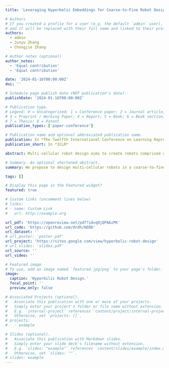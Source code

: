```yaml
---
title: 'Leveraging Hyperbolic Embeddings for Coarse-to-Fine Robot Design'

# Authors
# If you created a profile for a user (e.g. the default `admin` user), write the username (folder name) here
# and it will be replaced with their full name and linked to their profile.
authors:
  - admin
  - Junyu Zhang
  - Chongjie Zhang

# Author notes (optional)
author_notes:
  - 'Equal contribution'
  - 'Equal contribution'

date: '2024-01-16T00:00:00Z'
doi: ''

# Schedule page publish date (NOT publication's date).
publishDate: '2024-01-16T00:00:00Z'

# Publication type.
# Legend: 0 = Uncategorized; 1 = Conference paper; 2 = Journal article;
# 3 = Preprint / Working Paper; 4 = Report; 5 = Book; 6 = Book section;
# 7 = Thesis; 8 = Patent
publication_types: ['paper-conference']

# Publication name and optional abbreviated publication name.
publication: In *The Twelfth International Conference on Learning Representations*
publication_short: In *ICLR*

abstract: Multi-cellular robot design aims to create robots comprised of numerous cells that can be efficiently controlled to perform diverse tasks. Previous research has demonstrated the ability to generate robots for various tasks, but these approaches often optimize robots directly in the vast design space, resulting in robots with complicated morphologies that are hard to control. In response, this paper presents a novel coarse-to-fine method for designing multi-cellular robots. Initially, this strategy seeks optimal coarse-grained robots and progressively refines them. To mitigate the challenge of determining the precise refinement juncture during the coarse-to-fine transition, we introduce the Hyperbolic Embeddings for Robot Design (HERD) framework. HERD unifies robots of various granularity within a shared hyperbolic space and leverages a refined Cross-Entropy Method for optimization. This framework enables our method to autonomously identify areas of exploration in hyperbolic space and concentrate on regions demonstrating promise. Finally, the extensive empirical studies on various challenging tasks sourced from EvoGym show our approach's superior efficiency and generalization capability.

# Summary. An optional shortened abstract.
summary: We propose to design multi-cellular robots in a coarse-to-fine manner and leverage hyperbolic embeddings for realization.

tags: []

# Display this page in the Featured widget?
featured: true

# Custom links (uncomment lines below)
# links:
# - name: Custom Link
#   url: http://example.org

url_pdf: 'https://openreview.net/pdf?id=q9jQPA6zPK'
url_code: 'https://github.com/drdh/HERD'
url_dataset: ''
# url_poster: 'poster.pdf'
url_project: 'https://sites.google.com/view/hyperbolic-robot-design'
# url_slides: 'slides.pdf'
url_source: ''
url_video: ''

# Featured image
# To use, add an image named `featured.jpg/png` to your page's folder.
image:
  caption: 'Hyperbilic Robot Design.'
  focal_point: ''
  preview_only: false

# Associated Projects (optional).
#   Associate this publication with one or more of your projects.
#   Simply enter your project's folder or file name without extension.
#   E.g. `internal-project` references `content/project/internal-project/index.md`.
#   Otherwise, set `projects: []`.
# projects:
#   - example

# Slides (optional).
#   Associate this publication with Markdown slides.
#   Simply enter your slide deck's filename without extension.
#   E.g. `slides: "example"` references `content/slides/example/index.md`.
#   Otherwise, set `slides: ""`.
# slides: example
---
```

